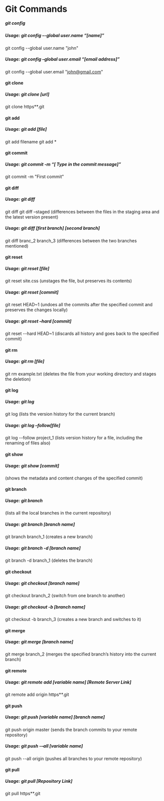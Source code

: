 # Git Commands
##### git config
##### Usage: git config –-global user.name “[name]”  
git config --global user.name "john"
##### Usage: git config –global user.email “[email address]”  
git config --global user.email "john@gmail.com"

#### git clone
##### Usage: git clone [url]  
git clone https**.git

#### git add
##### Usage: git add [file]  
git add filename
git add *  

#### git commit
##### Usage: git commit -m “[ Type in the commit message]”  
git commit -m "First commit"

#### git diff
##### Usage: git diff  
git diff
git diff –staged (differences between the files in the staging area and the latest version present)
##### Usage: git diff [first branch] [second branch]  
git diff branc_2 branch_3 (differences between the two branches mentioned)

#### git reset 
##### Usage: git reset [file]  
git reset site.css (unstages the file, but preserves its contents)
##### Usage: git reset [commit]
git reset HEAD~1 (undoes all the commits after the specified commit and preserves the changes locally)
##### Usage: git reset –hard [commit]  
git reset --hard HEAD~1 (discards all history and goes back to the specified commit)

#### git rm
##### Usage: git rm [file]
git rm example.txt (deletes the file from your working directory and stages the deletion)

#### git log
##### Usage: git log  
git log (lists the version history for the current branch)
##### Usage: git log –follow[file]  
git log --follow project_1 (lists version history for a file, including the renaming of files also)

#### git show
##### Usage: git show [commit]  
(shows the metadata and content changes of the specified commit)

#### git branch
##### Usage: git branch  
(lists all the local branches in the current repository)
##### Usage: git branch [branch name]
git branch branch_1 (creates a new branch)
##### Usage: git branch -d [branch name]  
git branch -d branch_1 (deletes the branch)

#### git checkout
##### Usage: git checkout [branch name]  
git checkout branch_2 (switch from one branch to another)
##### Usage: git checkout -b [branch name]  
git checkout -b branch_3 (creates a new branch and switches to it)

#### git merge
##### Usage: git merge [branch name]  
git merge branch_2 (merges the specified branch’s history into the current branch)

#### git remote
##### Usage: git remote add [variable name] [Remote Server Link]  
git remote add origin https**.git

#### git push
##### Usage: git push [variable name] [branch name]
git push origin master (sends the branch commits to your remote repository)
##### Usage: git push -–all [variable name]
git push --all origin (pushes all branches to your remote repository)

#### git pull
##### Usage: git pull [Repository Link]  
git pull https**.git
